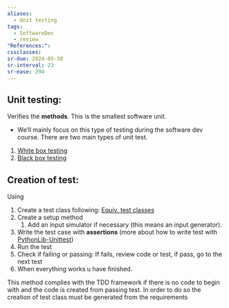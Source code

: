 ```yaml
---
aliases:
  - Unit testing
tags:
  - SoftwareDev
  - review
"References:": 
cssclasses:
sr-due: 2024-05-30
sr-interval: 23
sr-ease: 294
---
```

## Unit testing:
Verifies the **methods**. This is the smallest software unit. 
+ We’ll mainly focus on this type of testing during the software dev course. 
There are two main types of unit test.
1. [White box testing](20240501%20-%20123349%20-%20White%20box%20testing.md)
2. [Black box testing](20240501%20-%20123332%20-%20Black%20box%20testing.md)

## Creation of test:
Using 
1. Create a test class following: [Equiv. test classes](20240501%20-%20124636%20-%20Equivalent%20test%20classes.md)
2. Create a setup method
	1. Add an input simulator if necessary (this means an input generator). 
3. Write the test case with **assertions** (more about how to write test with [PythonLib-Unittest](PythonLib-Unittest.md))
4. Run the test
5. Check if failing or passing: If fails, review code or test, if pass, go to the next test
6. When everything works u have finished. 

This method complies with the TDD framework if there is no code to begin with and the code is created from passing test. In order to do so the creation of test class must be generated from the requirements